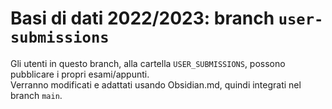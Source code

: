 # Basi di dati 2022/2023: branch `user-submissions`

Gli utenti in questo branch, alla cartella `USER_SUBMISSIONS`, possono pubblicare i propri esami/appunti.<br>
Verranno modificati e adattati usando Obsidian.md, quindi integrati nel branch `main`.
